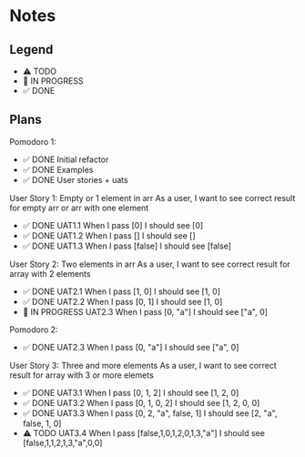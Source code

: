 # Notes

## Legend

- ⚠ TODO
- 🚧 IN PROGRESS
- ✅ DONE

## Plans

Pomodoro 1:

- ✅ DONE Initial refactor
- ✅ DONE Examples
- ✅ DONE User stories + uats

User Story 1: Empty or 1 element in arr
As a user, I want to see correct result for empty arr or arr with one element

- ✅ DONE UAT1.1 When I pass [0] I should see [0]
- ✅ DONE UAT1.2 When I pass [] I should see []
- ✅ DONE UAT1.3 When I pass [false] I should see [false]

User Story 2: Two elements in arr
As a user, I want to see correct result for array with 2 elements

- ✅ DONE UAT2.1 When I pass [1, 0] I should see [1, 0]
- ✅ DONE UAT2.2 When I pass [0, 1] I should see [1, 0]
- 🚧 IN PROGRESS UAT2.3 When I pass [0, "a"] I should see ["a", 0]

Pomodoro 2:

- ✅ DONE UAT2.3 When I pass [0, "a"] I should see ["a", 0]

User Story 3: Three and more elements
As a user, I want to see correct result for array with 3 or more elemets

- ✅ DONE UAT3.1 When I pass [0, 1, 2] I should see [1, 2, 0]
- ✅ DONE UAT3.2 When I pass [0, 1, 0, 2] I should see [1, 2, 0, 0]
- ✅ DONE UAT3.3 When I pass [0, 2, "a", false, 1] I should see [2, "a", false, 1, 0]
- ⚠ TODO UAT3.4 When I pass [false,1,0,1,2,0,1,3,"a"] I should see [false,1,1,2,1,3,"a",0,0]
